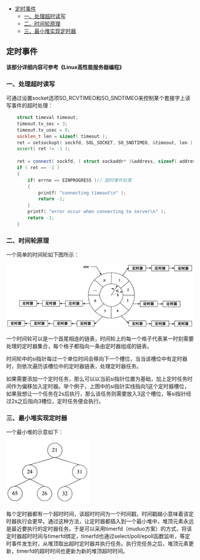 <!-- START doctoc generated TOC please keep comment here to allow auto update -->
<!-- DON'T EDIT THIS SECTION, INSTEAD RE-RUN doctoc TO UPDATE -->

- [定时事件](#%E5%AE%9A%E6%97%B6%E4%BA%8B%E4%BB%B6)
  - [一、处理超时读写](#%E4%B8%80%E5%A4%84%E7%90%86%E8%B6%85%E6%97%B6%E8%AF%BB%E5%86%99)
  - [二、时间轮原理](#%E4%BA%8C%E6%97%B6%E9%97%B4%E8%BD%AE%E5%8E%9F%E7%90%86)
  - [三、最小堆实现定时器](#%E4%B8%89%E6%9C%80%E5%B0%8F%E5%A0%86%E5%AE%9E%E7%8E%B0%E5%AE%9A%E6%97%B6%E5%99%A8)

<!-- END doctoc generated TOC please keep comment here to allow auto update -->

## 定时事件

**该部分详细内容可参考《Linux高性能服务器编程》**

### 一、处理超时读写

可通过设置socket选项SO_RCVTIMEO和SO_SNDTIMEO来控制某个套接字上读写事件的超时处理：

```cpp
    struct timeval timeout;
    timeout.tv_sec = 3;
    timeout.tv_usec = 0;
    socklen_t len = sizeof( timeout );
    ret = setsockopt( sockfd, SOL_SOCKET, SO_SNDTIMEO, &timeout, len );
    assert( ret != -1 );

    ret = connect( sockfd, ( struct sockaddr* )&address, sizeof( address ) );
    if ( ret == -1 )
    {
        if( errno == EINPROGRESS )// 超时事件处理
        {
            printf( "connecting timeout\n" );
            return -1;
        }
        printf( "error occur when connecting to server\n" );
        return -1;
    }
```

### 二、时间轮原理

一个简单的时间轮如下图所示：

![](./img/timingwheel.png)

一个时间轮可以是一个首尾相连的链表，时间轮上的每一个格子代表某一时刻需要处理的定时器集合，每个格子都指向一条由定时器组成的链表。

时间轮中的si指针每过一个单位时间会移向下一个槽位，当当该槽位中有定时器时，则依次遍历该槽位中的定时器链表，处理定时器任务。

如果需要添加一个定时任务，那么可以以当前si指针位置为基础，加上定时任务时间作为偏移加入定时器。举个例子，上图中的si指针实线指向1这个定时器槽位，如果我想让一个任务在2s后执行，那么该任务则需要放入3这个槽位，等si指针经过2s之后指向3槽位，定时任务便会执行。

### 三、最小堆实现定时器

一个最小堆的示意如下：

![](./img/minheap.png)

每个定时器都有一个超时时间，该超时时间为一个时间戳，时间戳越小意味着该定时器执行会更早。通过这种方法，让定时器都插入到一个最小堆中，堆顶元素永远是最近要执行的定时器任务。于是可以采用timerfd（muduo方案）的方式，将该定时器超时时间与timerfd绑定，timerfd也通过select/poll/epoll函数监听，等定时事件发生时，从堆顶取出超时定时器并执行任务。执行完任务之后，堆顶元素更新，timerfd的超时时间也更新为新的堆顶超时时间。

